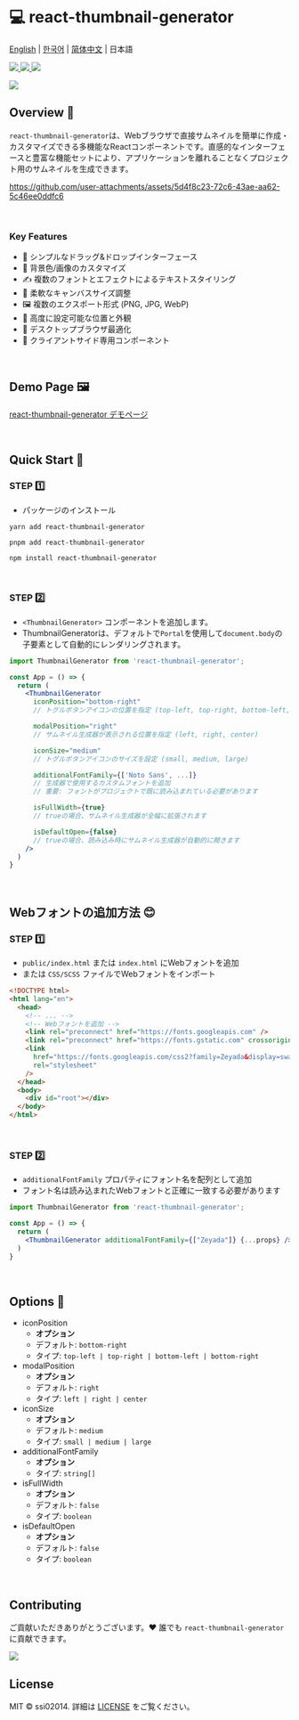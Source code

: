 # 💻 react-thumbnail-generator
[English](README.md) | [한국어](README-ko_kr.md) | [简体中文](README-zh_cn.md) | 日本語

<a href="https://www.npmjs.com/package/react-thumbnail-generator" target="_blank">
  <img src="https://img.shields.io/npm/v/react-thumbnail-generator.svg">
</a>
<a href="https://www.npmjs.com/package/react-thumbnail-generator" target="_blank">
  <img src="https://img.shields.io/npm/dt/react-thumbnail-generator.svg">
</a>
<a href="https://bundlephobia.com/package/react-thumbnail-generator" target="_blank">
  <img src="https://img.shields.io/bundlephobia/minzip/react-thumbnail-generator/latest?style=flat-square">
</a>


<p>
  <a href="https://www.npmjs.com/package/react-thumbnail-generator" target="_blank">
    <img src="https://user-images.githubusercontent.com/64779472/219855230-d6515d16-334c-432a-8d20-fa171e17c231.png" />
  </a>
</p>

## Overview 🎨
`react-thumbnail-generator`は、Webブラウザで直接サムネイルを簡単に作成・カスタマイズできる多機能なReactコンポーネントです。直感的なインターフェースと豊富な機能セットにより、アプリケーションを離れることなくプロジェクト用のサムネイルを生成できます。

https://github.com/user-attachments/assets/5d4f8c23-72c6-43ae-aa62-5c46ee0ddfc6

<br />

### Key Features
- 🎯 シンプルなドラッグ&ドロップインターフェース
- 🎨 背景色/画像のカスタマイズ
- ✍️ 複数のフォントとエフェクトによるテキストスタイリング
- 📏 柔軟なキャンバスサイズ調整
- 🖼️ 複数のエクスポート形式 (PNG, JPG, WebP)
- 🔧 高度に設定可能な位置と外観
- 📱 デスクトップブラウザ最適化
- 📱 クライアントサイド専用コンポーネント

<br />

## Demo Page 🖼️
[react-thumbnail-generator デモページ](https://ssi02014.github.io/react-thumbnail-generator/?path=/story/components-thumbnailgenerator--default)

<br />

## Quick Start 🚀
### STEP 1️⃣
- パッケージのインストール
```shell
yarn add react-thumbnail-generator
```
```shell
pnpm add react-thumbnail-generator
```

```shell
npm install react-thumbnail-generator
```

<br />

### STEP 2️⃣
- `<ThumbnailGenerator>` コンポーネントを追加します。
- ThumbnailGeneratorは、デフォルトで`Portal`を使用して`document.body`の子要素として自動的にレンダリングされます。

```jsx
import ThumbnailGenerator from 'react-thumbnail-generator';

const App = () => {
  return (
    <ThumbnailGenerator
      iconPosition="bottom-right"
      // トグルボタンアイコンの位置を指定 (top-left, top-right, bottom-left, bottom-right)

      modalPosition="right"
      // サムネイル生成器が表示される位置を指定 (left, right, center)

      iconSize="medium" 
      // トグルボタンアイコンのサイズを設定 (small, medium, large)

      additionalFontFamily={['Noto Sans', ...]}
      // 生成器で使用するカスタムフォントを追加
      // 重要: フォントがプロジェクトで既に読み込まれている必要があります

      isFullWidth={true}
      // trueの場合、サムネイル生成器が全幅に拡張されます

      isDefaultOpen={false}
      // trueの場合、読み込み時にサムネイル生成器が自動的に開きます
    />
  )
}
```

<br />

## Webフォントの追加方法 😊
### STEP 1️⃣
- `public/index.html` または `index.html` にWebフォントを追加
- または `CSS/SCSS` ファイルでWebフォントをインポート

```html
<!DOCTYPE html>
<html lang="en">
  <head>
    <!-- ... -->
    <!-- Webフォントを追加 -->
    <link rel="preconnect" href="https://fonts.googleapis.com" />
    <link rel="preconnect" href="https://fonts.gstatic.com" crossorigin />
    <link
      href="https://fonts.googleapis.com/css2?family=Zeyada&display=swap"
      rel="stylesheet"
    />
  </head>
  <body>
    <div id="root"></div>
  </body>
</html>
```

<br />

### STEP 2️⃣
- `additionalFontFamily` プロパティにフォント名を配列として追加
- フォント名は読み込まれたWebフォントと正確に一致する必要があります

```jsx
import ThumbnailGenerator from 'react-thumbnail-generator';

const App = () => {
  return (
    <ThumbnailGenerator additionalFontFamily={["Zeyada"]} {...props} />
  )
}
```

<br />

## Options 📄
- iconPosition
  - **オプション**
  - デフォルト: `bottom-right`
  - タイプ: `top-left | top-right | bottom-left | bottom-right`
- modalPosition
  - **オプション**
  - デフォルト: `right`
  - タイプ: `left | right | center`
- iconSize
  - **オプション**
  - デフォルト: `medium`
  - タイプ: `small | medium | large`
- additionalFontFamily
  - **オプション**
  - タイプ: `string[]`
- isFullWidth
  - **オプション**
  - デフォルト: `false`
  - タイプ: `boolean`
- isDefaultOpen
  - **オプション**
  - デフォルト: `false`
  - タイプ: `boolean`

<br />

## Contributing

ご貢献いただきありがとうございます。❤️ 誰でも `react-thumbnail-generator` に貢献できます。

<a href="https://github.com/ssi02014/react-thumbnail-generator/graphs/contributors">
  <img src="https://contrib.rocks/image?repo=ssi02014/react-thumbnail-generator">
</a>

<br />

## License
MIT © ssi02014. 詳細は [LICENSE](./LICENSE) をご覧ください。
